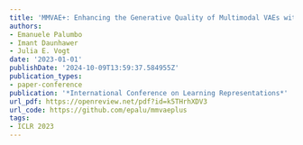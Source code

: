 ```yaml
---
title: 'MMVAE+: Enhancing the Generative Quality of Multimodal VAEs without Compromises'
authors:
- Emanuele Palumbo
- Imant Daunhawer
- Julia E. Vogt
date: '2023-01-01'
publishDate: '2024-10-09T13:59:37.584955Z'
publication_types:
- paper-conference
publication: '*International Conference on Learning Representations*'
url_pdf: https://openreview.net/pdf?id=k5THrhXDV3 
url_code: https://github.com/epalu/mmvaeplus
tags:
- ICLR 2023
---
```

